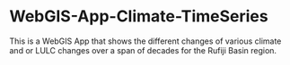 # WebGIS-App-Climate-TimeSeries
This is a WebGIS App that shows the different changes of various climate and or LULC changes over a span of decades for the Rufiji Basin region.
